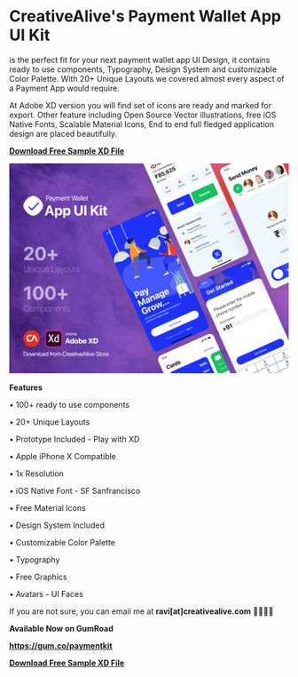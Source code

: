 # CreativeAlive's Payment Wallet App UI Kit
is the perfect fit for your next payment wallet app UI Design, it contains ready to use components, Typography, Design System and customizable Color Palette. With 20+ Unique Layouts we covered almost every aspect of a Payment App would require. 

At Adobe XD version you will find set of icons are ready and marked for export. Other feature including Open Source Vector illustrations, free iOS Native Fonts, Scalable Material Icons, End to end full fledged application design are placed beautifully.



<a href="https://github.com/ravijoon/CreativeAlive-s-Payment-Wallet-App-UI-Kit/blob/master/Free%20Sample.zip?raw=true">**Download Free Sample XD File**</a>

<img src="https://github.com/ravijoon/CreativeAlive-s-Payment-Wallet-App-UI-Kit/blob/master/Dribble.png?raw=true" />

**Features**

•  100+ ready to use components

•  20+ Unique Layouts 

•  Prototype Included - Play with XD

•  Apple iPhone X Compatible

•  1x Resolution

•  iOS Native Font - SF Sanfrancisco

•  Free Material Icons

•  Design System Included

•  Customizable Color Palette

•  Typography

•  Free Graphics

•  Avatars - UI Faces


If you are not sure, you can email me at **ravi[at]creativealive.com** 👋🏼👋🏼

**Available Now on GumRoad**

**https://gum.co/paymentkit**


<a href="https://github.com/ravijoon/CreativeAlive-s-Payment-Wallet-App-UI-Kit/blob/master/Free%20Sample.zip?raw=true">**Download Free Sample XD File**</a>


